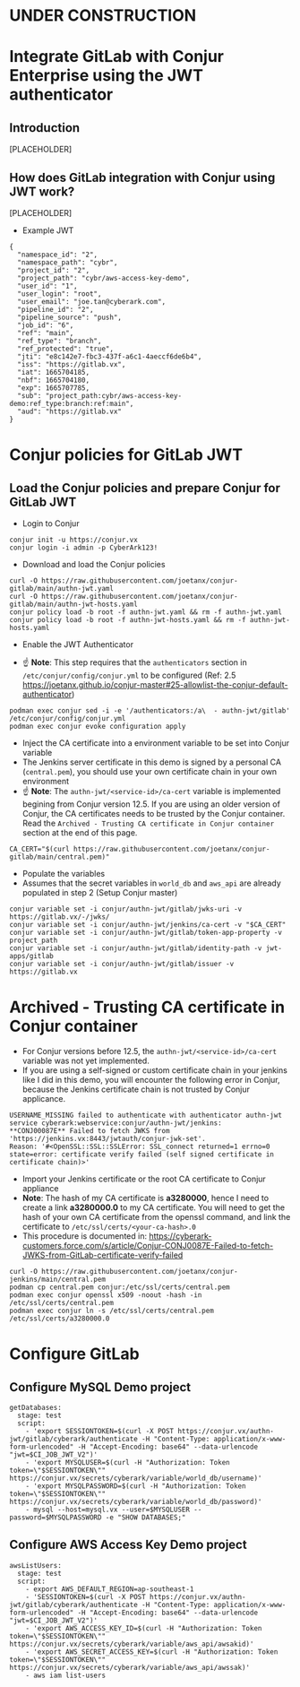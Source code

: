 # UNDER CONSTRUCTION

# Integrate GitLab with Conjur Enterprise using the JWT authenticator

## Introduction

[PLACEHOLDER]

## How does GitLab integration with Conjur using JWT work?

[PLACEHOLDER]

- Example JWT

```console
{
  "namespace_id": "2",
  "namespace_path": "cybr",
  "project_id": "2",
  "project_path": "cybr/aws-access-key-demo",
  "user_id": "1",
  "user_login": "root",
  "user_email": "joe.tan@cyberark.com",
  "pipeline_id": "2",
  "pipeline_source": "push",
  "job_id": "6",
  "ref": "main",
  "ref_type": "branch",
  "ref_protected": "true",
  "jti": "e8c142e7-fbc3-437f-a6c1-4aeccf6de6b4",
  "iss": "https://gitlab.vx",
  "iat": 1665704185,
  "nbf": 1665704180,
  "exp": 1665707785,
  "sub": "project_path:cybr/aws-access-key-demo:ref_type:branch:ref:main",
  "aud": "https://gitlab.vx"
}
```

# Conjur policies for GitLab JWT

## Load the Conjur policies and prepare Conjur for GitLab JWT

- Login to Conjur

```console
conjur init -u https://conjur.vx
conjur login -i admin -p CyberArk123!
```

- Download and load the Conjur policies

```console
curl -O https://raw.githubusercontent.com/joetanx/conjur-gitlab/main/authn-jwt.yaml
curl -O https://raw.githubusercontent.com/joetanx/conjur-gitlab/main/authn-jwt-hosts.yaml
conjur policy load -b root -f authn-jwt.yaml && rm -f authn-jwt.yaml
conjur policy load -b root -f authn-jwt-hosts.yaml && rm -f authn-jwt-hosts.yaml
```

- Enable the JWT Authenticator

- ☝️ **Note**: This step requires that the `authenticators` section in `/etc/conjur/config/conjur.yml` to be configured (Ref: 2.5 <https://joetanx.github.io/conjur-master#25-allowlist-the-conjur-default-authenticator>)

```console
podman exec conjur sed -i -e '/authenticators:/a\  - authn-jwt/gitlab' /etc/conjur/config/conjur.yml
podman exec conjur evoke configuration apply
```

- Inject the CA certificate into a environment variable to be set into Conjur variable
- The Jenkins server certificate in this demo is signed by a personal CA (`central.pem`), you should use your own certificate chain in your own environment
- ☝️ **Note**: The `authn-jwt/<service-id>/ca-cert` variable is implemented begining from Conjur version 12.5. If you are using an older version of Conjur, the CA certificates needs to be trusted by the Conjur container. Read the `Archived - Trusting CA certificate in Conjur container` section at the end of this page.

```console
CA_CERT="$(curl https://raw.githubusercontent.com/joetanx/conjur-gitlab/main/central.pem)"
```

- Populate the variables
- Assumes that the secret variables in `world_db` and `aws_api` are already populated in step 2 (Setup Conjur master)

```console
conjur variable set -i conjur/authn-jwt/gitlab/jwks-uri -v https://gitlab.vx/-/jwks/
conjur variable set -i conjur/authn-jwt/jenkins/ca-cert -v "$CA_CERT"
conjur variable set -i conjur/authn-jwt/gitlab/token-app-property -v project_path
conjur variable set -i conjur/authn-jwt/gitlab/identity-path -v jwt-apps/gitlab
conjur variable set -i conjur/authn-jwt/gitlab/issuer -v https://gitlab.vx
```

# Archived - Trusting CA certificate in Conjur container

- For Conjur versions before 12.5, the `authn-jwt/<service-id>/ca-cert` variable was not yet implemented.
- If you are using a self-signed or custom certificate chain in your jenkins like I did in this demo, you will encounter the following error in Conjur, because the Jenkins certificate chain is not trusted by Conjur applicance.

```console
USERNAME_MISSING failed to authenticate with authenticator authn-jwt service cyberark:webservice:conjur/authn-jwt/jenkins:
**CONJ00087E** Failed to fetch JWKS from 'https://jenkins.vx:8443/jwtauth/conjur-jwk-set'.
Reason: '#<OpenSSL::SSL::SSLError: SSL_connect returned=1 errno=0 state=error: certificate verify failed (self signed certificate in certificate chain)>'
```

- Import your Jenkins certificate or the root CA certificate to Conjur appliance
- **Note**: The hash of my CA certificate is **a3280000**, hence I need to create a link **a3280000.0** to my CA certificate. You will need to get the hash of your own CA certificate from the openssl command, and link the certificate to `/etc/ssl/certs/<your-ca-hash>.0`
- This procedure is documented in: <https://cyberark-customers.force.com/s/article/Conjur-CONJ0087E-Failed-to-fetch-JWKS-from-GitLab-certificate-verify-failed>

```console
curl -O https://raw.githubusercontent.com/joetanx/conjur-jenkins/main/central.pem
podman cp central.pem conjur:/etc/ssl/certs/central.pem
podman exec conjur openssl x509 -noout -hash -in /etc/ssl/certs/central.pem
podman exec conjur ln -s /etc/ssl/certs/central.pem /etc/ssl/certs/a3280000.0
```

# Configure GitLab

## Configure MySQL Demo project

```console
getDatabases:
  stage: test
  script:
    - 'export SESSIONTOKEN=$(curl -X POST https://conjur.vx/authn-jwt/gitlab/cyberark/authenticate -H "Content-Type: application/x-www-form-urlencoded" -H "Accept-Encoding: base64" --data-urlencode "jwt=$CI_JOB_JWT_V2")'
    - 'export MYSQLUSER=$(curl -H "Authorization: Token token=\"$SESSIONTOKEN\"" https://conjur.vx/secrets/cyberark/variable/world_db/username)'
    - 'export MYSQLPASSWORD=$(curl -H "Authorization: Token token=\"$SESSIONTOKEN\"" https://conjur.vx/secrets/cyberark/variable/world_db/password)'
    - mysql --host=mysql.vx --user=$MYSQLUSER --password=$MYSQLPASSWORD -e "SHOW DATABASES;"
```

## Configure AWS Access Key Demo project

```console
awsListUsers:
  stage: test
  script:
    - export AWS_DEFAULT_REGION=ap-southeast-1
    - 'SESSIONTOKEN=$(curl -X POST https://conjur.vx/authn-jwt/gitlab/cyberark/authenticate -H "Content-Type: application/x-www-form-urlencoded" -H "Accept-Encoding: base64" --data-urlencode "jwt=$CI_JOB_JWT_V2")'
    - 'export AWS_ACCESS_KEY_ID=$(curl -H "Authorization: Token token=\"$SESSIONTOKEN\"" https://conjur.vx/secrets/cyberark/variable/aws_api/awsakid)'
    - 'export AWS_SECRET_ACCESS_KEY=$(curl -H "Authorization: Token token=\"$SESSIONTOKEN\"" https://conjur.vx/secrets/cyberark/variable/aws_api/awssak)'
    - aws iam list-users
```
